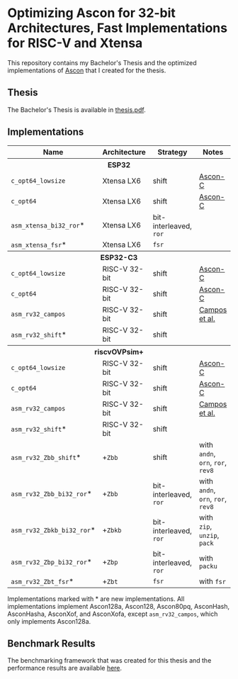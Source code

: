 # Optimizing Ascon for 32-bit Architectures, Fast Implementations for RISC-V and Xtensa

This repository contains my Bachelor's Thesis and the optimized implementations
of [Ascon](https://ascon.iaik.tugraz.at) that I created for the thesis.

## Thesis

The Bachelor's Thesis is available in [thesis.pdf](thesis.pdf).

## Implementations

<table>
  <thead>
      <tr>
        <th>Name</th><th>Architecture</th><th>Strategy</th><th>Notes</th>
      </tr>
  </thead>
  <tbody>
      <tr><th colspan=4 align=center>ESP32</th></tr>
      <tr><td><code>c_opt64_lowsize</code></td><td>Xtensa LX6</td><td>shift</td><td><a href="http://github.com/ascon/ascon-c">Ascon-C</a></td></tr>
      <tr><td><code>c_opt64</code></td><td>Xtensa LX6</td><td>shift</td><td><a href="http://github.com/ascon/ascon-c">Ascon-C</a></td></tr>
      <tr><td><code>asm_xtensa_bi32_ror</code>*</td><td>Xtensa LX6</td><td>bit-interleaved, <code>ror</code></td><td></td></tr>
      <tr><td><code>asm_xtensa_fsr</code>*</td><td>Xtensa LX6</td><td><code>fsr</code></td><td></td></tr>
      <tr><th colspan=4 align=center>ESP32-C3</th></tr>
      <tr><td><code>c_opt64_lowsize</code></td><td>RISC-V 32-bit</td><td>shift</td><td><a href="http://github.com/ascon/ascon-c">Ascon-C</a></td></tr>
      <tr><td><code>c_opt64</code></td><td>RISC-V 32-bit</td><td>shift</td><td><a href="http://github.com/ascon/ascon-c">Ascon-C</a></td></tr>
      <tr><td><code>asm_rv32_campos</code></td><td>RISC-V 32-bit</td><td>shift</td><td><a href="https://github.com/AsmOptC-RiscV/Assembly-Optimized-C-RiscV">Campos et al.</a></td></tr>
      <tr><td><code>asm_rv32_shift</code>*</td><td>RISC-V 32-bit</td><td>shift</td><td></td></tr>
      <tr><th colspan=4 align=center>riscvOVPsim+</th><tr>
      <tr><td><code>c_opt64_lowsize</code></td><td>RISC-V 32-bit</td><td>shift</td><td><a href="http://github.com/ascon/ascon-c">Ascon-C</a></td></tr>
      <tr><td><code>c_opt64</code></td><td>RISC-V 32-bit</td><td>shift</td><td><a href="http://github.com/ascon/ascon-c">Ascon-C</a></td></tr>
      <tr><td><code>asm_rv32_campos</code></td><td>RISC-V 32-bit</td><td>shift</td><td><a href="https://github.com/AsmOptC-RiscV/Assembly-Optimized-C-RiscV">Campos et al.</a></td></tr>
      <tr><td><code>asm_rv32_shift</code>*</td><td>RISC-V 32-bit</td><td>shift</td><td></td></tr>
      <tr><td><code>asm_rv32_Zbb_shift</code>*</td><td>+<code>Zbb</code></td><td>shift</td><td>with <code>andn</code>, <code>orn</code>, <code>ror</code>, <code>rev8</code></td></tr>
      <tr><td><code>asm_rv32_Zbb_bi32_ror</code>*</td><td>+<code>Zbb</code></td><td>bit-interleaved, <code>ror</code></td><td>with <code>andn</code>, <code>orn</code>, <code>ror</code>, <code>rev8</code></td></tr>
      <tr><td><code>asm_rv32_Zbkb_bi32_ror</code>*</td><td>+<code>Zbkb</code></td><td>bit-interleaved, <code>ror</code></td><td>with <code>zip</code>, <code>unzip</code>, <code>pack</code></td></tr>
      <tr><td><code>asm_rv32_Zbp_bi32_ror</code>*</td><td>+<code>Zbp</code></td><td>bit-interleaved, <code>ror</code></td><td>with <code>packu</code></td></tr>
      <tr><td><code>asm_rv32_Zbt_fsr</code>*</td><td>+<code>Zbt</code></td><td><code>fsr</code></td><td>with <code>fsr</code></td></tr>
  </tbody>
</table>

Implementations marked with \* are new implementations. All implementations
implement Ascon128a, Ascon128, Ascon80pq, AsconHash, AsconHasha, AsconXof, and
AsconXofa, except `asm_rv32_campos`, which only implements Ascon128a.

## Benchmark Results

The benchmarking framework that was created for this thesis and the performance
results are available
[here](https://gitlab.tugraz.at/247B03DB02C337C2/lwc-cryptobench).

